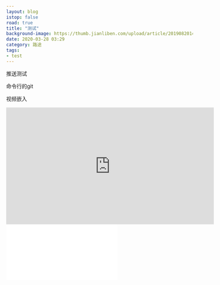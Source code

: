 ```yaml
---
layout: blog
istop: false
road: true
title: "测试"
background-image: https://thumb.jianliben.com/upload/article/2019082014150786130.png
date: 2020-03-28 03:29
category: 路途
tags:
- test
---
```


推送测试

命令行的git

视频嵌入

<iframe width="560" height="315" src="https://www.youtube.com/embed/dQw4w9WgXcQ" frameborder="0" allow="autoplay; encrypted-media" allowfullscreen></iframe>


<iframe src="//player.bilibili.com/player.html?aid=844708531&bvid=BV1v54y187hG&cid=311752293&page=1" scrolling="no" border="0" frameborder="no" framespacing="0" allowfullscreen="true"> </iframe>